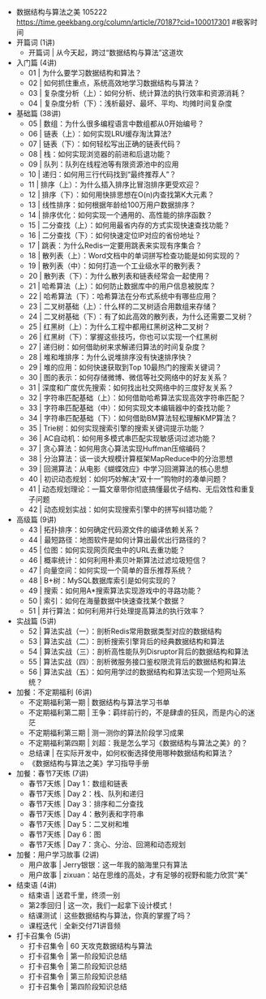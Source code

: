 - 数据结构与算法之美 105222 https://time.geekbang.org/column/article/70187?cid=100017301 #极客时间
- 开篇词 (1讲)
	- 开篇词 | 从今天起，跨过“数据结构与算法”这道坎
- 入门篇 (4讲)
	- 01 | 为什么要学习数据结构和算法？
	- 02 | 如何抓住重点，系统高效地学习数据结构与算法？
	- 03 | 复杂度分析（上）：如何分析、统计算法的执行效率和资源消耗？
	- 04 | 复杂度分析（下）：浅析最好、最坏、平均、均摊时间复杂度
- 基础篇 (38讲)
	- 05 | 数组：为什么很多编程语言中数组都从0开始编号？
	- 06 | 链表（上）：如何实现LRU缓存淘汰算法?
	- 07 | 链表（下）：如何轻松写出正确的链表代码？
	- 08 | 栈：如何实现浏览器的前进和后退功能？
	- 09 | 队列：队列在线程池等有限资源池中的应用
	- 10 | 递归：如何用三行代码找到“最终推荐人”？
	- 11 | 排序（上）：为什么插入排序比冒泡排序更受欢迎？
	- 12 | 排序（下）：如何用快排思想在O(n)内查找第K大元素？
	- 13 | 线性排序：如何根据年龄给100万用户数据排序？
	- 14 | 排序优化：如何实现一个通用的、高性能的排序函数？
	- 15 | 二分查找（上）：如何用最省内存的方式实现快速查找功能？
	- 16 | 二分查找（下）：如何快速定位IP对应的省份地址？
	- 17 | 跳表：为什么Redis一定要用跳表来实现有序集合？
	- 18 | 散列表（上）：Word文档中的单词拼写检查功能是如何实现的？
	- 19 | 散列表（中）：如何打造一个工业级水平的散列表？
	- 20 | 散列表（下）：为什么散列表和链表经常会一起使用？
	- 21 | 哈希算法（上）：如何防止数据库中的用户信息被脱库？
	- 22 | 哈希算法（下）：哈希算法在分布式系统中有哪些应用？
	- 23 | 二叉树基础（上）：什么样的二叉树适合用数组来存储？
	- 24 | 二叉树基础（下）：有了如此高效的散列表，为什么还需要二叉树？
	- 25 | 红黑树（上）：为什么工程中都用红黑树这种二叉树？
	- 26 | 红黑树（下）：掌握这些技巧，你也可以实现一个红黑树
	- 27 | 递归树：如何借助树来求解递归算法的时间复杂度？
	- 28 | 堆和堆排序：为什么说堆排序没有快速排序快？
	- 29 | 堆的应用：如何快速获取到Top 10最热门的搜索关键词？
	- 30 | 图的表示：如何存储微博、微信等社交网络中的好友关系？
	- 31 | 深度和广度优先搜索：如何找出社交网络中的三度好友关系？
	- 32 | 字符串匹配基础（上）：如何借助哈希算法实现高效字符串匹配？
	- 33 | 字符串匹配基础（中）：如何实现文本编辑器中的查找功能？
	- 34 | 字符串匹配基础（下）：如何借助BM算法轻松理解KMP算法？
	- 35 | Trie树：如何实现搜索引擎的搜索关键词提示功能？
	- 36 | AC自动机：如何用多模式串匹配实现敏感词过滤功能？
	- 37 | 贪心算法：如何用贪心算法实现Huffman压缩编码？
	- 38 | 分治算法：谈一谈大规模计算框架MapReduce中的分治思想
	- 39 | 回溯算法：从电影《蝴蝶效应》中学习回溯算法的核心思想
	- 40 | 初识动态规划：如何巧妙解决“双十一”购物时的凑单问题？
	- 41 | 动态规划理论：一篇文章带你彻底搞懂最优子结构、无后效性和重复子问题
	- 42 | 动态规划实战：如何实现搜索引擎中的拼写纠错功能？
- 高级篇 (9讲)
	- 43 | 拓扑排序：如何确定代码源文件的编译依赖关系？
	- 44 | 最短路径：地图软件是如何计算出最优出行路径的？
	- 45 | 位图：如何实现网页爬虫中的URL去重功能？
	- 46 | 概率统计：如何利用朴素贝叶斯算法过滤垃圾短信？
	- 47 | 向量空间：如何实现一个简单的音乐推荐系统？
	- 48 | B+树：MySQL数据库索引是如何实现的？
	- 49 | 搜索：如何用A*搜索算法实现游戏中的寻路功能？
	- 50 | 索引：如何在海量数据中快速查找某个数据？
	- 51 | 并行算法：如何利用并行处理提高算法的执行效率？
- 实战篇 (5讲)
	- 52 | 算法实战（一）：剖析Redis常用数据类型对应的数据结构
	- 53 | 算法实战（二）：剖析搜索引擎背后的经典数据结构和算法
	- 54 | 算法实战（三）：剖析高性能队列Disruptor背后的数据结构和算法
	- 55 | 算法实战（四）：剖析微服务接口鉴权限流背后的数据结构和算法
	- 56 | 算法实战（五）：如何用学过的数据结构和算法实现一个短网址系统？
- 加餐：不定期福利 (6讲)
	- 不定期福利第一期 | 数据结构与算法学习书单
	- 不定期福利第二期 | 王争：羁绊前行的，不是肆虐的狂风，而是内心的迷茫
	- 不定期福利第三期 | 测一测你的算法阶段学习成果
	- 不定期福利第四期 | 刘超：我是怎么学习《数据结构与算法之美》的？
	- 总结课 | 在实际开发中，如何权衡选择使用哪种数据结构和算法？
	- 《数据结构与算法之美》学习指导手册
- 加餐：春节7天练 (7讲)
	- 春节7天练 | Day 1：数组和链表
	- 春节7天练 | Day 2：栈、队列和递归
	- 春节7天练 | Day 3：排序和二分查找
	- 春节7天练 | Day 4：散列表和字符串
	- 春节7天练 | Day 5：二叉树和堆
	- 春节7天练 | Day 6：图
	- 春节7天练 | Day 7：贪心、分治、回溯和动态规划
- 加餐：用户学习故事 (2讲)
	- 用户故事 | Jerry银银：这一年我的脑海里只有算法
	- 用户故事 | zixuan：站在思维的高处，才有足够的视野和能力欣赏“美”
- 结束语 (4讲)
	- 结束语 | 送君千里，终须一别
	- 第2季回归 | 这一次，我们一起拿下设计模式！
	- 结课测试｜这些数据结构与算法，你真的掌握了吗？
	- 课程迭代｜全新交付71讲音频
- 打卡召集令 (5讲)
	- 打卡召集令 | 60 天攻克数据结构与算法
	- 打卡召集令 | 第一阶段知识总结
	- 打卡召集令 | 第二阶段知识总结
	- 打卡召集令 | 第三阶段知识总结
	- 打卡召集令 | 第四阶段知识总结